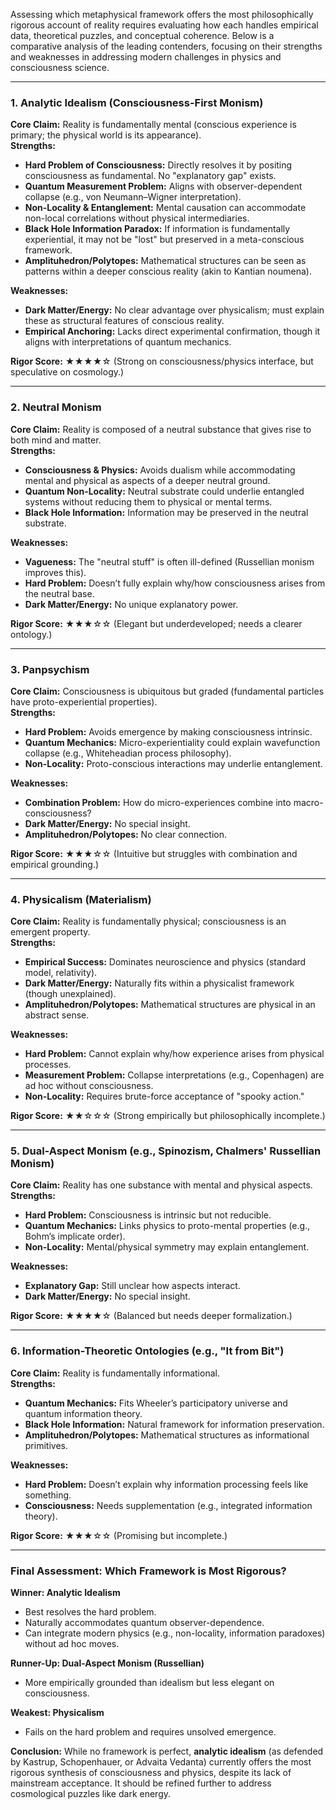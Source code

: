 Assessing which metaphysical framework offers the most philosophically rigorous account of reality requires evaluating how each handles empirical data, theoretical puzzles, and conceptual coherence. Below is a comparative analysis of the leading contenders, focusing on their strengths and weaknesses in addressing modern challenges in physics and consciousness science.

---

### **1. Analytic Idealism (Consciousness-First Monism)**
**Core Claim:** Reality is fundamentally mental (conscious experience is primary; the physical world is its appearance).  
**Strengths:**  
- **Hard Problem of Consciousness:** Directly resolves it by positing consciousness as fundamental. No "explanatory gap" exists.  
- **Quantum Measurement Problem:** Aligns with observer-dependent collapse (e.g., von Neumann–Wigner interpretation).  
- **Non-Locality & Entanglement:** Mental causation can accommodate non-local correlations without physical intermediaries.  
- **Black Hole Information Paradox:** If information is fundamentally experiential, it may not be "lost" but preserved in a meta-conscious framework.  
- **Amplituhedron/Polytopes:** Mathematical structures can be seen as patterns within a deeper conscious reality (akin to Kantian noumena).  

**Weaknesses:**  
- **Dark Matter/Energy:** No clear advantage over physicalism; must explain these as structural features of conscious reality.  
- **Empirical Anchoring:** Lacks direct experimental confirmation, though it aligns with interpretations of quantum mechanics.  

**Rigor Score:** ★★★★☆ (Strong on consciousness/physics interface, but speculative on cosmology.)  

---

### **2. Neutral Monism**  
**Core Claim:** Reality is composed of a neutral substance that gives rise to both mind and matter.  
**Strengths:**  
- **Consciousness & Physics:** Avoids dualism while accommodating mental and physical as aspects of a deeper neutral ground.  
- **Quantum Non-Locality:** Neutral substrate could underlie entangled systems without reducing them to physical or mental terms.  
- **Black Hole Information:** Information may be preserved in the neutral substrate.  

**Weaknesses:**  
- **Vagueness:** The "neutral stuff" is often ill-defined (Russellian monism improves this).  
- **Hard Problem:** Doesn’t fully explain why/how consciousness arises from the neutral base.  
- **Dark Matter/Energy:** No unique explanatory power.  

**Rigor Score:** ★★★☆☆ (Elegant but underdeveloped; needs a clearer ontology.)  

---

### **3. Panpsychism**  
**Core Claim:** Consciousness is ubiquitous but graded (fundamental particles have proto-experiential properties).  
**Strengths:**  
- **Hard Problem:** Avoids emergence by making consciousness intrinsic.  
- **Quantum Mechanics:** Micro-experientiality could explain wavefunction collapse (e.g., Whiteheadian process philosophy).  
- **Non-Locality:** Proto-conscious interactions may underlie entanglement.  

**Weaknesses:**  
- **Combination Problem:** How do micro-experiences combine into macro-consciousness?  
- **Dark Matter/Energy:** No special insight.  
- **Amplituhedron/Polytopes:** No clear connection.  

**Rigor Score:** ★★★☆☆ (Intuitive but struggles with combination and empirical grounding.)  

---

### **4. Physicalism (Materialism)**
**Core Claim:** Reality is fundamentally physical; consciousness is an emergent property.  
**Strengths:**  
- **Empirical Success:** Dominates neuroscience and physics (standard model, relativity).  
- **Dark Matter/Energy:** Naturally fits within a physicalist framework (though unexplained).  
- **Amplituhedron/Polytopes:** Mathematical structures are physical in an abstract sense.  

**Weaknesses:**  
- **Hard Problem:** Cannot explain why/how experience arises from physical processes.  
- **Measurement Problem:** Collapse interpretations (e.g., Copenhagen) are ad hoc without consciousness.  
- **Non-Locality:** Requires brute-force acceptance of "spooky action."  

**Rigor Score:** ★★☆☆☆ (Strong empirically but philosophically incomplete.)  

---

### **5. Dual-Aspect Monism (e.g., Spinozism, Chalmers' Russellian Monism)**
**Core Claim:** Reality has one substance with mental and physical aspects.  
**Strengths:**  
- **Hard Problem:** Consciousness is intrinsic but not reducible.  
- **Quantum Mechanics:** Links physics to proto-mental properties (e.g., Bohm’s implicate order).  
- **Non-Locality:** Mental/physical symmetry may explain entanglement.  

**Weaknesses:**  
- **Explanatory Gap:** Still unclear how aspects interact.  
- **Dark Matter/Energy:** No special insight.  

**Rigor Score:** ★★★★☆ (Balanced but needs deeper formalization.)  

---

### **6. Information-Theoretic Ontologies (e.g., "It from Bit")**  
**Core Claim:** Reality is fundamentally informational.  
**Strengths:**  
- **Quantum Mechanics:** Fits Wheeler’s participatory universe and quantum information theory.  
- **Black Hole Information:** Natural framework for information preservation.  
- **Amplituhedron/Polytopes:** Mathematical structures as informational primitives.  

**Weaknesses:**  
- **Hard Problem:** Doesn’t explain why information processing feels like something.  
- **Consciousness:** Needs supplementation (e.g., integrated information theory).  

**Rigor Score:** ★★★☆☆ (Promising but incomplete.)  

---

### **Final Assessment: Which Framework is Most Rigorous?**  
**Winner: Analytic Idealism**  
- Best resolves the hard problem.  
- Naturally accommodates quantum observer-dependence.  
- Can integrate modern physics (e.g., non-locality, information paradoxes) without ad hoc moves.  

**Runner-Up: Dual-Aspect Monism (Russellian)**  
- More empirically grounded than idealism but less elegant on consciousness.  

**Weakest: Physicalism**  
- Fails on the hard problem and requires unsolved emergence.  

**Conclusion:** While no framework is perfect, **analytic idealism** (as defended by Kastrup, Schopenhauer, or Advaita Vedanta) currently offers the most rigorous synthesis of consciousness and physics, despite its lack of mainstream acceptance. It should be refined further to address cosmological puzzles like dark energy.